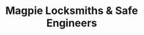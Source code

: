 ---
title: "Magpie Locksmiths & Safe Engineers"
url: /kings-lynn/magpie-locksmiths-und-safe-engineers/
shop: Schlüsseldienst
---